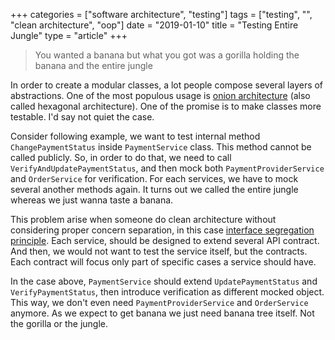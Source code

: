 +++
categories = ["software architecture", "testing"]
tags = ["testing", "", "clean architecture", "oop"]
date = "2019-01-10"
title = "Testing Entire Jungle"
type = "article"
+++

> You wanted a banana but what you got was a gorilla holding the banana and the entire jungle

In order to create a modular classes, a lot people compose several layers of abstractions. One of the most populous usage is [onion architecture](http://blog.cleancoder.com/uncle-bob/2012/08/13/the-clean-architecture.html) (also called hexagonal architecture). One of the promise is to make classes more testable. I'd say not quiet the case.

Consider following example, we want to test internal method `ChangePaymentStatus` inside `PaymentService` class. This method cannot be called publicly. So, in order to do that, we need to call `VerifyAndUpdatePaymentStatus`, and then mock both `PaymentProviderService` and `OrderService` for verification. For each services, we have to mock several another methods again. It turns out we called the entire jungle whereas we just wanna taste a banana.

This problem arise when someone do clean architecture without considering proper concern separation, in this case [interface segregation principle](https://medium.com/@severinperez/avoiding-interface-pollution-with-the-interface-segregation-principle-5d3859c21013). Each service, should be designed to extend several API contract. And then, we would not want to test the service itself, but the contracts. Each contract will focus only part of specific cases a service should have.

In the case above, `PaymentService` should extend `UpdatePaymentStatus` and `VerifyPaymentStatus`, then introduce verification as different mocked object. This way, we don't even need  `PaymentProviderService` and `OrderService` anymore. As we expect to get banana we just need banana tree itself. Not the gorilla or the jungle.